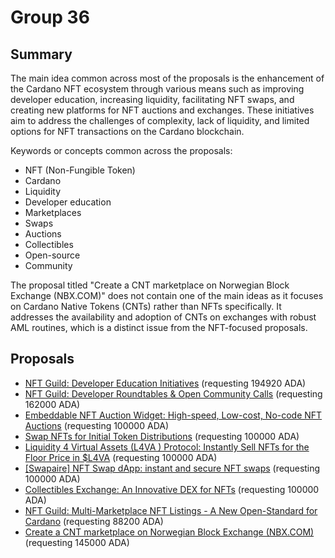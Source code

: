 
# Group 36

## Summary

The main idea common across most of the proposals is the enhancement of the Cardano NFT ecosystem through various means such as improving developer education, increasing liquidity, facilitating NFT swaps, and creating new platforms for NFT auctions and exchanges. These initiatives aim to address the challenges of complexity, lack of liquidity, and limited options for NFT transactions on the Cardano blockchain.

Keywords or concepts common across the proposals:
- NFT (Non-Fungible Token)
- Cardano
- Liquidity
- Developer education
- Marketplaces
- Swaps
- Auctions
- Collectibles
- Open-source
- Community

The proposal titled "Create a CNT marketplace on Norwegian Block Exchange (NBX.COM)" does not contain one of the main ideas as it focuses on Cardano Native Tokens (CNTs) rather than NFTs specifically. It addresses the availability and adoption of CNTs on exchanges with robust AML routines, which is a distinct issue from the NFT-focused proposals.

## Proposals
* [NFT Guild: Developer Education Initiatives](https://cardano.ideascale.com/c/idea/112541) (requesting 194920 ADA)
* [NFT Guild: Developer Roundtables & Open Community Calls](https://cardano.ideascale.com/c/idea/111039) (requesting 162000 ADA)
* [Embeddable NFT Auction Widget: High-speed, Low-cost, No-code NFT Auctions](https://cardano.ideascale.com/c/idea/114232) (requesting 100000 ADA)
* [Swap NFTs for Initial Token Distributions](https://cardano.ideascale.com/c/idea/114198) (requesting 100000 ADA)
* [Liquidity 4 Virtual Assets (L4VA ) Protocol: Instantly Sell NFTs for the Floor Price in $L4VA](https://cardano.ideascale.com/c/idea/114133) (requesting 100000 ADA)
* [[Swapaire] NFT Swap dApp: instant and secure NFT swaps](https://cardano.ideascale.com/c/idea/112253) (requesting 100000 ADA)
* [Collectibles Exchange: An Innovative DEX for NFTs](https://cardano.ideascale.com/c/idea/111451) (requesting 100000 ADA)
* [NFT Guild: Multi-Marketplace NFT Listings - A New Open-Standard for Cardano](https://cardano.ideascale.com/c/idea/110907) (requesting 88200 ADA)
* [Create a CNT marketplace on Norwegian Block Exchange (NBX.COM)](https://cardano.ideascale.com/c/idea/112966) (requesting 145000 ADA)
